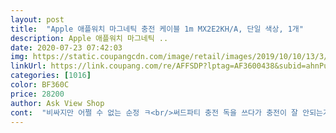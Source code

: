 ```yaml
---
layout: post 
title:  "Apple 애플워치 마그네틱 충전 케이블 1m MX2E2KH/A, 단일 색상, 1개" 
description: Apple 애플워치 마그네틱 ..
date: 2020-07-23 07:42:03 
img: https://static.coupangcdn.com/image/retail/images/2019/10/10/13/3/6f94ee8f-272d-42eb-841f-93ef61591de8.jpeg 
linkUrl: https://link.coupang.com/re/AFFSDP?lptag=AF3600438&subid=ahnPublicAsk&pageKey=315152910&itemId=1001578165&vendorItemId=5430378710&traceid=V0-113-f1f2e64492b4ffa4 
categories: [1016] 
color: BF360C 
price: 28200 
author: Ask View Shop 
cont:  "비싸지만 어쩔 수 없는 순정 ㅋ<br/>써드파티 충전 독을 쓰다가 충전이 잘 안되는거 같아 정품 충전케이블을 구입했습니다.<br/> 써드파티에 비해 자성이 강해서 그런지 충전시 더 꽉 붙어있어 안정적입니다.<br/> 애플 정품이니 퀄리티는 말할것도 없겠죠.<br/> 돈 값 하는것 같아요.<br/><br/>안그러면 배터리 날아갈까 두려움에 제대로 사용할 수 없습니다.<br/><br/>애플워치 써보시면 알겠지만, 충전기가 집에 하나 사무실에 하나 정도 있어야지<br/>역시 애플사꺼 가격은 좀 쎄지만 정품이라 믿을수 있어요<br/>충전 잘되고 만족합니다.<br/><br/>충전이 아쉽다는 건 기기 자체의 단점이라 어쩔 수 없음<br/>" 
---
```

